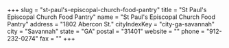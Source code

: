 +++
slug = "st-paul's-episcopal-church-food-pantry"
title = "St Paul's Episcopal Church Food Pantry"
name = "St Paul's Episcopal Church Food Pantry"
address = "1802 Abercon St."
cityIndexKey = "city-ga-savannah"
city = "Savannah"
state = "GA"
postal = "31401"
website = ""
phone = "912-232-0274"
fax = ""
+++
